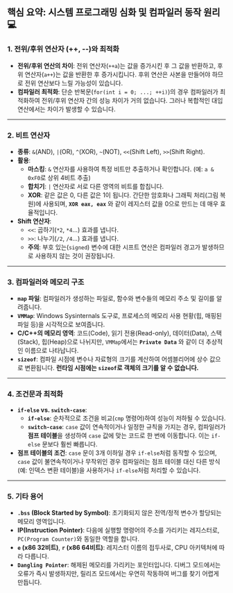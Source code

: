 ## 핵심 요약: 시스템 프로그래밍 심화 및 컴파일러 동작 원리 💻

### 1. 전위/후위 연산자 (++, --)와 최적화

* **전위/후위 연산의 차이**: 전위 연산자(`++a`)는 값을 증가시킨 후 그 값을 반환하고, 후위 연산자(`a++`)는 값을 반환한 후 증가시킵니다. 후위 연산은 사본을 만들어야 하므로 전위 연산보다 느릴 가능성이 있습니다.
* **컴파일러 최적화**: 단순 반복문(`for(int i = 0; ...; ++i)`)의 경우 컴파일러가 최적화하여 전위/후위 연산자 간의 성능 차이가 거의 없습니다. 그러나 복합적인 대입 연산에서는 차이가 발생할 수 있습니다.

---

### 2. 비트 연산자

* **종류**: `&`(AND), `|`(OR), `^`(XOR), `~`(NOT), `<<`(Shift Left), `>>`(Shift Right).
* **활용**:
    * **마스킹**: `&` 연산자를 사용하여 특정 비트만 추출하거나 확인합니다. (예: `a & 0xF0`로 상위 4비트 추출)
    * **합치기**: `|` 연산자로 서로 다른 영역의 비트를 합칩니다.
    * **XOR**: 같은 값은 0, 다른 값은 1이 됩니다. 간단한 암호화나 그래픽 처리(그림 복원)에 사용되며, **`XOR eax, eax`** 와 같이 레지스터 값을 0으로 만드는 데 매우 효율적입니다.
* **Shift 연산자**:
    * `<<`: 곱하기(`*2`, `*4`...) 효과를 냅니다.
    * `>>`: 나누기(`/2`, `/4`...) 효과를 냅니다.
    * **주의**: 부호 있는(`signed`) 변수에 대한 시프트 연산은 컴파일러 경고가 발생하므로 사용하지 않는 것이 권장됩니다.

---

### 3. 컴파일러와 메모리 구조

* **`map` 파일**: 컴파일러가 생성하는 파일로, 함수와 변수들의 메모리 주소 및 길이를 알려줍니다.
* **`VMMap`**: Windows Sysinternals 도구로, 프로세스의 메모리 사용 현황(힙, 매핑된 파일 등)을 시각적으로 보여줍니다.
* **C/C++의 메모리 영역**: 코드(Code), 읽기 전용(Read-only), 데이터(Data), 스택(Stack), 힙(Heap)으로 나뉘지만, `VMMap`에서는 **`Private Data`** 와 같이 더 추상적인 이름으로 나타납니다.
* **`sizeof`**: 컴파일 시점에 변수나 자료형의 크기를 계산하여 어셈블리어에 상수 값으로 변환됩니다. **런타임 시점에는 `sizeof`로 객체의 크기를 알 수 없습니다.**

---

### 4. 조건문과 최적화

* **`if-else` vs. `switch-case`**:
    * **`if-else`**: 순차적으로 조건을 비교(`cmp` 명령어)하여 성능이 저하될 수 있습니다.
    * **`switch-case`**: `case` 값이 연속적이거나 일정한 규칙을 가지는 경우, 컴파일러가 **점프 테이블**을 생성하여 `case` 값에 맞는 코드로 한 번에 이동합니다. 이는 `if-else` 문보다 훨씬 빠릅니다.
* **점프 테이블의 조건**: `case` 문이 3개 이하일 경우 `if-else`처럼 동작할 수 있으며, `case` 값이 불연속적이거나 무작위인 경우 컴파일러는 점프 테이블 대신 다른 방식(예: 인덱스 변환 테이블)을 사용하거나 `if-else`처럼 처리할 수 있습니다.

---

### 5. 기타 용어

* **`.bss` (Block Started by Symbol)**: 초기화되지 않은 전역/정적 변수가 할당되는 메모리 영역입니다.
* **IP(Instruction Pointer)**: 다음에 실행할 명령어의 주소를 가리키는 레지스터로, `PC(Program Counter)`와 동일한 역할을 합니다.
* **`e` (x86 32비트)**, **`r` (x86 64비트)**: 레지스터 이름의 접두사로, CPU 아키텍처에 따라 다릅니다.
* **`Dangling Pointer`**: 해제된 메모리를 가리키는 포인터입니다. 디버그 모드에서는 오류가 즉시 발생하지만, 릴리즈 모드에서는 우연히 작동하여 버그를 찾기 어렵게 만듭니다.